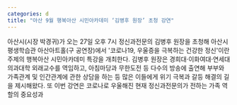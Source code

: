 ```yaml
---
categories: d
title: "아산 9월 행복아산 시민아카데미 ‘김병후 원장’ 초청 강연"
---
```

아산시(시장 박경귀)가 오는 27일 오후 7시 정신과전문의 김병후 원장을 초청해 아산시평생학습관 아산아트홀(구 공연장)에서 &#39;코로나19, 우울증을 극복하는 건강한 정신&#39;이란 주제의 행복아산 시민아카데미 특강을 개최한다. 김병후 원장은 경희대·이화여대·연세대 의과대학 외래교수를 역임하고, 아침마당과 무한도전 등 다수의 방송에 출연해 부부와 가족관계 및 인간관계에 관한 상담을 하는 등 많은 이들에게 위기 극복과 갈등 해결의 길을 제시해왔다. 또 이번 강연은 코로나로 우울해진 현재 정신과전문의가 전하는 가족 역할의 중요성과